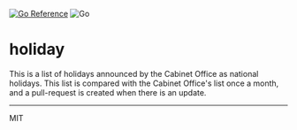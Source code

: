 [![Go Reference](https://pkg.go.dev/badge/github.com/ikawaha/holiday.svg)](https://pkg.go.dev/github.com/ikawaha/holiday)
![Go](https://github.com/ikawaha/holiday/workflows/Go/badge.svg)

# holiday

This is a list of holidays announced by the Cabinet Office as national holidays. This list
is compared with the Cabinet Office's list once a month, and a pull-request is created when
there is an update.

---
MIT

